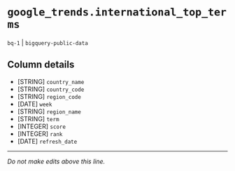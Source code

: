 # `google_trends.international_top_terms`
`bq-1` | `bigquery-public-data`

## Column details
* [STRING]    `country_name`
* [STRING]    `country_code`
* [STRING]    `region_code`
* [DATE]      `week`
* [STRING]    `region_name`
* [STRING]    `term`
* [INTEGER]   `score`
* [INTEGER]   `rank`
* [DATE]      `refresh_date`

-------------------------------------------------------------------------------
*Do not make edits above this line.*
